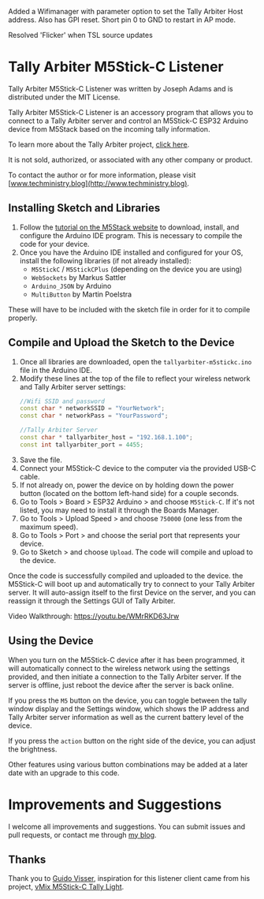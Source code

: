 Added a Wifimanager with parameter option to set the Tally Arbiter Host address. Also has GPI reset. Short pin 0 to GND to restart in AP mode.

Resolved 'Flicker' when TSL source updates


# Tally Arbiter M5Stick-C Listener
Tally Arbiter M5Stick-C Listener was written  by Joseph Adams and is distributed under the MIT License.

Tally Arbiter M5Stick-C Listener is an accessory program that allows you to connect to a Tally Arbiter server and control an M5Stick-C ESP32 Arduino device from M5Stack based on the incoming tally information.

To learn more about the Tally Arbiter project, [click here](http://github.com/josephdadams/tallyarbiter).

It is not sold, authorized, or associated with any other company or product.

To contact the author or for more information, please visit [www.techministry.blog](http://www.techministry.blog).

## Installing Sketch and Libraries
1. Follow the [tutorial on the M5Stack website](https://docs.m5stack.com/#/en/arduino/arduino_development) to download, install, and configure the Arduino IDE program. This is necessary to compile the code for your device.
1. Once you have the Arduino IDE installed and configured for your OS, install the following libraries (if not already installed):
	* `M5StickC` / `M5StickCPlus` (depending on the device you are using)
	* `WebSockets` by Markus Sattler
	* `Arduino_JSON` by Arduino
	* `MultiButton` by Martin Poelstra

These will have to be included with the sketch file in order for it to compile properly.
## Compile and Upload the Sketch to the Device
1. Once all libraries are downloaded, open the `tallyarbiter-m5stickc.ino` file in the Arduino IDE.
1. Modify these lines at the top of the file to reflect your wireless network and Tally Arbiter server settings:
	```c++
	//Wifi SSID and password
	const char * networkSSID = "YourNetwork";
	const char * networkPass = "YourPassword";

	//Tally Arbiter Server
	const char * tallyarbiter_host = "192.168.1.100";
	const int tallyarbiter_port = 4455;
	```
1. Save the file.
1. Connect your M5Stick-C device to the computer via the provided USB-C cable.
1. If not already on, power the device on by holding down the power button (located on the bottom left-hand side) for a couple seconds.
1. Go to Tools > Board > ESP32 Arduino > and choose `M5Stick-C`. If it's not listed, you may need to install it through the Boards Manager.
1. Go to Tools > Upload Speed > and choose `750000` (one less from the maximum speed).
1. Go to Tools > Port > and choose the serial port that represents your device.
1. Go to Sketch > and choose `Upload`. The code will compile and upload to the device.

Once the code is successfully compiled and uploaded to the device. the M5Stick-C will boot up and automatically try to connect to your Tally Arbiter server. It will auto-assign itself to the first Device on the server, and you can reassign it through the Settings GUI of Tally Arbiter.

Video Walkthrough: https://youtu.be/WMrRKD63Jrw

## Using the Device
When you turn on the M5Stick-C device after it has been programmed, it will automatically connect to the wireless network using the settings provided, and then initiate a connection to the Tally Arbiter server. If the server is offline, just reboot the device after the server is back online.

If you press the `M5` button on the device, you can toggle between the tally window display and the Settings window, which shows the IP address and Tally Arbiter server information as well as the current battery level of the device.

If you press the `action` button on the right side of the device, you can adjust the brightness.

Other features using various button combinations may be added at a later date with an upgrade to this code.

# Improvements and Suggestions
I welcome all improvements and suggestions. You can submit issues and pull requests, or contact me through [my blog](http://www.techministry.blog).

## Thanks
Thank you to [Guido Visser](https://github.com/guido-visser), inspiration for this listener client came from his project, [vMix M5Stick-C Tally Light](https://github.com/guido-visser/vMix-M5Stick-Tally-Light).
